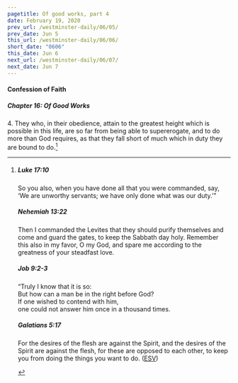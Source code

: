 ```yaml
---
pagetitle: Of good works, part 4
date: February 19, 2020
prev_url: /westminster-daily/06/05/
prev_date: Jun 5
this_url: /westminster-daily/06/06/
short_date: "0606"
this_date: Jun 6
next_url: /westminster-daily/06/07/
next_date: Jun 7
---
```


#### Confession of Faith

##### Chapter 16: Of Good Works

<span class="q">4.</span> They who, in their obedience, attain to the greatest height which is possible in this life, are so far from being able to supererogate, and to do more than God requires, as that they fall short of much which in duty they are bound to do.[^fnref:wcf1]

[^fnref:wcf1]: <div class="esv"><h5>Luke 17:10</h5> <div class="esv-text"><p id="p42017010.01-1"><span class="woc">So you also, when you have done all that you were commanded, say, &#8216;We are unworthy servants; we have only done what was our duty.&#8217;&#8221;</span></p> </div><h5>Nehemiah 13:22</h5> <div class="esv-text"><p id="p16013022.01-2">Then I commanded the Levites that they should purify themselves and come and guard the gates, to keep the Sabbath day holy. Remember this also in my favor, O my God, and spare me according to the greatness of your steadfast love.</p> </div><h5>Job 9:2-3</h5> <div class="esv-text"><div class="block-indent"> <p class="line-group" id="p18009002.01-3">&#8220;Truly I know that it is so:<br /> <span class="indent"></span>But how can a man be in the right before God?<br />  If one wished to contend with him,<br /> <span class="indent"></span>one could not answer him once in a thousand times.</p> </div> </div><h5>Galatians 5:17</h5> <div class="esv-text"><p id="p48005017.01-4">For the desires of the flesh are against the Spirit, and the desires of the Spirit are against the flesh, for these are opposed to each other, to keep you from doing the things you want to do.  (<a href="http://www.esv.org" class="copyright">ESV</a>)</p> </div> </div>

